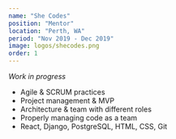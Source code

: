 ```yaml
---
name: "She Codes"
position: "Mentor"
location: "Perth, WA"
period: "Nov 2019 - Dec 2019"
image: logos/shecodes.png
order: 1
---
```


*Work in progress*

- Agile & SCRUM practices
- Project management & MVP
- Architecture & team with different roles
- Properly managing code as a team
- React, Django, PostgreSQL, HTML, CSS, Git
